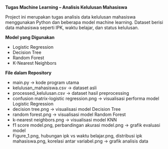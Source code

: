**Tugas Machine Learning – Analisis Kelulusan Mahasiswa**

Project ini merupakan tugas analisis data kelulusan mahasiswa menggunakan Python dan beberapa model machine learning. Dataset berisi data mahasiswa seperti IPK, waktu belajar, dan status kelulusan.

**Model yang Digunakan**

- Logistic Regression
- Decision Tree
- Random Forest
- K-Nearest Neighbors

**File dalam Repository**

- main.py → kode program utama
- kelulusan_mahasiswa.csv → dataset asli
- processed_kelulusan.csv → dataset hasil preprocessing
- confusion matrix-logistic regression.png → visualisasi performa model Logistic Regression
- decision tree.png → visualisasi model Decision Tree
- random forest.png → visualisasi model Random Forest
- k-nearest neighbors.png → visualisasi model KNN
- f1 score model.png, perbandingan akurasi model.png → grafik evaluasi model
- Figure_1.png, hubungan ipk vs waktu belajar.png, distribusi ipk mahasiswa.png, korelasi antar variabel.png → grafik analisis data
